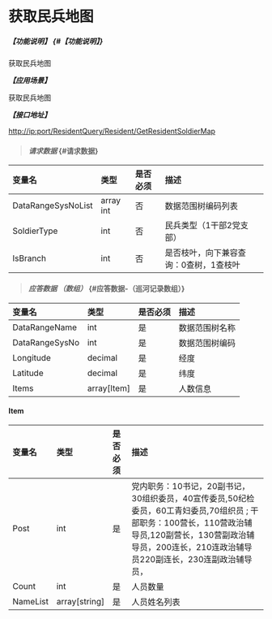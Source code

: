 # 获取民兵地图

##### _【功能说明】_ {#【功能说明】}

获取民兵地图

_**【应用场景】**_

获取民兵地图

_**【接口地址】**_

[http://ip:port/ResidentQuery/Resident/GetResidentSoldierMap](http://ip:port/ResidentQuery/Resident/GetResidentSoldierMap)

> #### _请求数据_ {#请求数据}

| 变量名 | 类型 | 是否必须 | 描述 |
| :--- | :--- | :--- | :--- |
| DataRangeSysNoList | array int | 否 | 数据范围树编码列表 |
| SoldierType | int | 否 | 民兵类型（1干部2党支部） |
| IsBranch | int | 否 | 是否枝叶，向下兼容查询：0查树，1查枝叶 |

> #### _应答数据 （数组）_ {#应答数据-（巡河记录数组）}

| 变量名 | 类型 | 是否必须 | 描述 |
| :--- | :--- | :--- | :--- |
| DataRangeName | int | 是 | 数据范围树名称 |
| DataRangeSysNo | int | 是 | 数据范围树编码 |
| Longitude | decimal | 是 | 经度 |
| Latitude | decimal | 是 | 纬度 |
| Items | array\[Item\] | 是 | 人数信息 |

#### Item

| 变量名 | 类型 | 是否必须 | 描述 |
| :--- | :--- | :--- | :--- |
| Post | int | 是 | 党内职务：10书记，20副书记，30组织委员，40宣传委员,50纪检委员，60工青妇委员,70组织员 ; 干部职务：100营长，110营政治辅导员,120副营长，130营副政治辅导员，200连长，210连政治辅导员220副连长，230连副政治辅导员， |
| Count | int | 是 | 人员数量 |
| NameList | array\[string\] | 是 | 人员姓名列表 |



